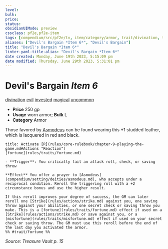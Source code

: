 ```yaml
---
level:
bulk:
price:
status:
obsidianUIMode: preview
cssclass: pf2e,pf2e-item
tags: [compendium/src/pf2e/tv, item/category/armor, trait/divination, trait/evil, trait/invested, trait/magical, trait/uncommon]
aliases: ["Devil's Bargain *Item 6*", "Devil's Bargain"]
title: "Devil's Bargain *Item 6*"
linter-yaml-title-alias: "Devil's Bargain *Item 6*"
date created: Monday, June 19th 2023, 5:15:09 pm
date modified: Thursday, June 29th 2023, 5:31:01 pm
---
```


# Devil's Bargain *Item 6*

[divination](rules/traits/divination.md) [evil](rules/traits/evil.md) [invested](rules/traits/invested.md) [magical](rules/traits/magical.md) [uncommon](rules/traits/uncommon.md)  

- **Price** 250 gp
- **Usage** worn armor; **Bulk** L
- **Category** Armor

Those favored by [Asmodeus](compendium/setting/deities/asmodeus.md) can be found wearing this +1 studded leather, which is lacquered in red and black.

```ad-embed-ability
title: Activate [R](rules/core-rulebook/chapter-9-playing-the-game.md#Actions "Reaction")
[fortune](rules/traits/fortune.md)  

- **Trigger**: You critically fail an attack roll, check, or saving throw

**Effect** You offer a prayer to [Asmodeus](compendium/setting/deities/asmodeus.md), who accepts under a reciprocal condition. Reroll the triggering roll with a +2 circumstance bonus and use the higher result.

If this reroll improves your degree of success, the GM can later reroll one [Strike](rules/actions/strike.md) against you, one saving throw against your abilities, or one secret check or saving throw you make. This is a [fortune](rules/traits/fortune.md) effect if used on a [Strike](rules/actions/strike.md) or save against you, or a [misfortune](rules/traits/misfortune.md) effect if used on your secret check or saving throw. The GM must use this reroll before the end of the last day you activated the armor.  
%% #trait/fortune %%
```

*Source: Treasure Vault p. 15*
